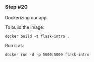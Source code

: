 ### Step #20

Dockerizing our app.

To build the image:
```
docker build -t flask-intro .
```

Run it as:
```
docker run -d -p 5000:5000 flask-intro
```
